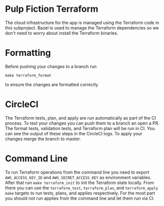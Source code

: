 # Pulp Fiction Terraform
The cloud infrastructure for the app is managed using the Terraform code in this subproject. Bazel is used to manage the Terraform dependencies so we don't need to worry about install the Terraform binaries.

# Formatting
Before pushing your changes to a branch run
```
make terraform_format
```
to ensure the changes are formatted correctly

# CircleCI
The Terraform tests, plan, and apply are run automatically as part of the CI process. To test your changes you can push them to a branch an open a PR. The format tests, validation tests, and Terraform plan will be run in CI. You can see the output of these steps in the CircleCI logs. To apply your changes merge the branch to master.

# Command Line
To run Terraform operations from the command line you need to export `AWS_ACCESS_KEY_ID` and `AWS_SECRET_ACCESS_KEY` as environment variables. After that run `make terraform_init` to init the Terraform state locally. From there you can use the `terraform_test`, `terraform_plan`, and `terraform_apply` `make` targets to run tests, plans, and applies respectively. For the most part you should not run applies from the command line and let them run via CI.  